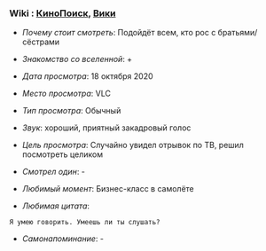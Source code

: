 ### Wiki : [КиноПоиск](https://www.kinopoisk.ru/film/842567/), [Вики](https://ru.wikipedia.org/wiki/%D0%91%D0%BE%D1%81%D1%81-%D0%BC%D0%BE%D0%BB%D0%BE%D0%BA%D0%BE%D1%81%D0%BE%D1%81)

- _Почему стоит смотреть_: Подойдёт всем, кто рос с братьями/сёстрами

- _Знакомство со вселенной_: +
- _Дата просмотра_: 18 октября 2020
- _Место просмотра_: VLC
- _Тип просмотра_: Обычный
- _Звук_: хороший, приятный закадровый голос
- _Цель просмотра_: Случайно увидел отрывок по ТВ, решил посмотреть целиком
- _Смотрел один_: -
- _Любимый момент_: Бизнес-класс в самолёте
- _Любимая цитата_:

```
Я умею говорить. Умеешь ли ты слушать?
```

- _Самонапоминание_: -
